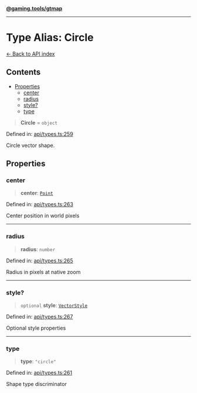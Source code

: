 [**@gaming.tools/gtmap**](README.md)

***

# Type Alias: Circle

[← Back to API index](./README.md)

## Contents

- [Properties](#properties)
  - [center](#center)
  - [radius](#radius)
  - [style?](#style)
  - [type](#type)

> **Circle** = `object`

Defined in: [api/types.ts:259](https://github.com/gamingtools/gt-map/blob/670061005a2701ff4986e8986471b4dd55d13ca7/packages/gtmap/src/api/types.ts#L259)

Circle vector shape.

## Properties

### center

> **center**: [`Point`](TypeAlias.Point.md)

Defined in: [api/types.ts:263](https://github.com/gamingtools/gt-map/blob/670061005a2701ff4986e8986471b4dd55d13ca7/packages/gtmap/src/api/types.ts#L263)

Center position in world pixels

***

### radius

> **radius**: `number`

Defined in: [api/types.ts:265](https://github.com/gamingtools/gt-map/blob/670061005a2701ff4986e8986471b4dd55d13ca7/packages/gtmap/src/api/types.ts#L265)

Radius in pixels at native zoom

***

### style?

> `optional` **style**: [`VectorStyle`](Interface.VectorStyle.md)

Defined in: [api/types.ts:267](https://github.com/gamingtools/gt-map/blob/670061005a2701ff4986e8986471b4dd55d13ca7/packages/gtmap/src/api/types.ts#L267)

Optional style properties

***

### type

> **type**: `"circle"`

Defined in: [api/types.ts:261](https://github.com/gamingtools/gt-map/blob/670061005a2701ff4986e8986471b4dd55d13ca7/packages/gtmap/src/api/types.ts#L261)

Shape type discriminator
